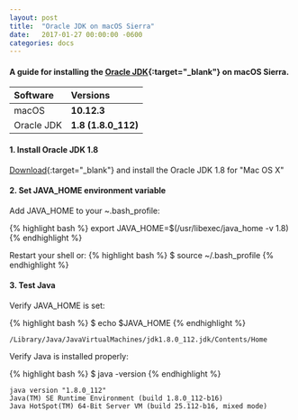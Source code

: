 ```yaml
---
layout: post
title:  "Oracle JDK on macOS Sierra"
date:   2017-01-27 00:00:00 -0600
categories: docs
---
```

#### A guide for installing the [Oracle JDK](http://www.oracle.com/technetwork/java/javase/downloads/index-jsp-138363.html){:target="_blank"} on macOS Sierra.

| Software         | Versions                       |
| :--------------- | :----------------------------- |
| macOS            | **10.12.3**                    |
| Oracle JDK       | **1.8 (1.8.0_112)**            |


#### 1. Install Oracle JDK 1.8

  [Download](http://www.oracle.com/technetwork/java/javase/downloads/jdk8-downloads-2133151.html){:target="_blank"} and install the Oracle JDK 1.8 for "Mac OS X"

#### 2. Set JAVA_HOME environment variable

Add JAVA_HOME to your ~.bash_profile:

{% highlight bash %}
export JAVA_HOME=$(/usr/libexec/java_home -v 1.8)
{% endhighlight %}

Restart your shell or:
{% highlight bash %}
$ source ~/.bash_profile
{% endhighlight %}


#### 3. Test Java

  Verify JAVA_HOME is set:

{% highlight bash %}
$ echo $JAVA_HOME
{% endhighlight %}
```
/Library/Java/JavaVirtualMachines/jdk1.8.0_112.jdk/Contents/Home
```

  Verify Java is installed properly:

{% highlight bash %}
$ java -version
{% endhighlight %}
```
java version "1.8.0_112"
Java(TM) SE Runtime Environment (build 1.8.0_112-b16)
Java HotSpot(TM) 64-Bit Server VM (build 25.112-b16, mixed mode)
```
